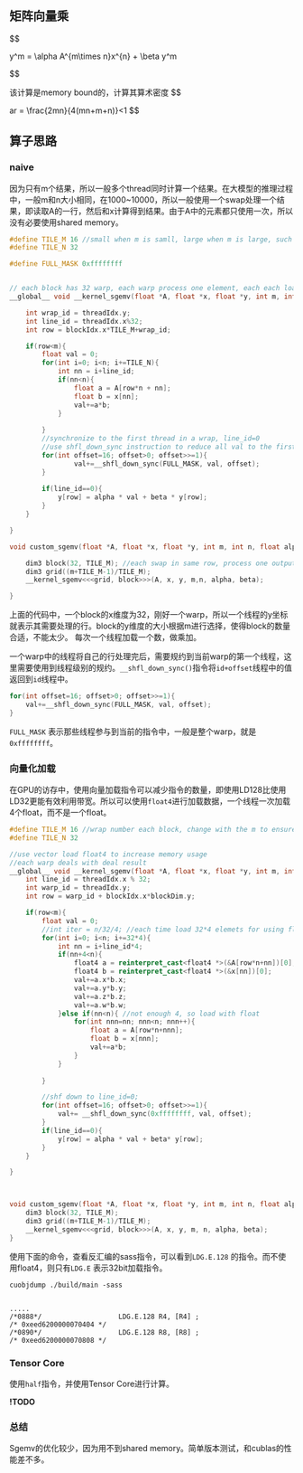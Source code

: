 ## 矩阵向量乘

$$

y^m = \alpha A^{m\times n}x^{n} + \beta y^m

$$

该计算是memory bound的，计算其算术密度
$$

ar =  \frac{2mn}{4(mn+m+n)}<1
$$

## 算子思路
### naive
因为只有m个结果，所以一般多个thread同时计算一个结果。在大模型的推理过程中，一般m和n大小相同，在1000~10000，所以一般使用一个swap处理一个结果，即读取A的一行，然后和x计算得到结果。由于A中的元素都只使用一次，所以没有必要使用shared memory。

```cpp
#define TILE_M 16 //small when m is samll, large when m is large, such has enough blocks
#define TILE_N 32

#define FULL_MASK 0xffffffff


// each block has 32 warp, each warp process one element, each each load one element each time with float 
__global__ void __kernel_sgemv(float *A, float *x, float *y, int m, int n, float alpha, float beta){

    int wrap_id = threadIdx.y;
    int line_id = threadIdx.x%32;
    int row = blockIdx.x*TILE_M+wrap_id;

    if(row<m){
        float val = 0;
        for(int i=0; i<n; i+=TILE_N){
            int nn = i+line_id;
            if(nn<n){
                float a = A[row*n + nn];
                float b = x[nn];
                val+=a*b;
            }
           
        }
        //synchronize to the first thread in a wrap, line_id=0
        //use shfl_down_sync instruction to reduce all val to the first
        for(int offset=16; offset>0; offset>>=1){
                val+=__shfl_down_sync(FULL_MASK, val, offset);
        }
        
        if(line_id==0){
            y[row] = alpha * val + beta * y[row];
        }  
    }

}

void custom_sgemv(float *A, float *x, float *y, int m, int n, float alpha, float beta){

    dim3 block(32, TILE_M); //each swap in same row, process one output element
    dim3 grid((m+TILE_M-1)/TILE_M);
    __kernel_sgemv<<<grid, block>>>(A, x, y, m,n, alpha, beta);

}
```

上面的代码中，一个block的x维度为32，刚好一个warp，所以一个线程的y坐标就表示其需要处理的行。block的y维度的大小根据m进行选择，使得block的数量合适，不能太少。 每次一个线程加载一个数，做乘加。

一个warp中的线程将自己的行处理完后，需要规约到当前warp的第一个线程，这里需要使用到线程级别的规约。`__shfl_down_sync()`指令将`id+offset`线程中的值返回到`id`线程中。
```cpp
for(int offset=16; offset>0; offset>>=1){
    val+=__shfl_down_sync(FULL_MASK, val, offset);
}
```
`FULL_MASK` 表示那些线程参与到当前的指令中，一般是整个warp，就是`0xffffffff`。          


### 向量化加载

在GPU的访存中，使用向量加载指令可以减少指令的数量，即使用LD128比使用LD32更能有效利用带宽。所以可以使用`float4`进行加载数据，一个线程一次加载4个float，而不是一个float。

```cpp
#define TILE_M 16 //wrap number each block, change with the m to ensure same enough number of blocks
#define TILE_N 32 

//use vector load float4 to increase memory usage
//each warp deals with deal result
__global__ void __kernel_sgemv(float *A, float *x, float *y, int m, int n, float alpha, float beta){
    int line_id = threadIdx.x % 32;
    int warp_id = threadIdx.y;
    int row = warp_id + blockIdx.x*blockDim.y;

    if(row<m){
        float val = 0;
        //int iter = n/32/4; //each time load 32*4 elemets for using float4
        for(int i=0; i<n; i+=32*4){
            int nn = i+line_id*4;
            if(nn+4<n){
                float4 a = reinterpret_cast<float4 *>(&A[row*n+nn])[0];
                float4 b = reinterpret_cast<float4 *>(&x[nn])[0];
                val+=a.x*b.x;
                val+=a.y*b.y;
                val+=a.z*b.z;
                val+=a.w*b.w;
            }else if(nn<n){ //not enough 4, so load with float
                for(int nnn=nn; nnn<n; nnn++){
                    float a = A[row*n+nnn];
                    float b = x[nnn];
                    val+=a*b;
                }
            }
            
        }

        //shf down to line_id=0;
        for(int offset=16; offset>0; offset>>=1){
            val+= __shfl_down_sync(0xffffffff, val, offset);
        }
        if(line_id==0){
            y[row] = alpha * val + beta* y[row];
        }
    }

}



void custom_sgemv(float *A, float *x, float *y, int m, int n, float alpha, float beta){
    dim3 block(32, TILE_M);
    dim3 grid((m+TILE_M-1)/TILE_M);
    __kernel_sgemv<<<grid, block>>>(A, x, y, m, n, alpha, beta);
}


```

使用下面的命令，查看反汇编的sass指令，可以看到`LDG.E.128` 的指令。而不使用float4，则只有`LDG.E` 表示32bit加载指令。
```
cuobjdump ./build/main -sass


.....
/*0888*/                   LDG.E.128 R4, [R4] ;                            /* 0xeed6200000070404 */
/*0890*/                   LDG.E.128 R8, [R8] ;                            /* 0xeed6200000070808 */
```

### Tensor Core

使用`half`指令，并使用Tensor Core进行计算。

**!TODO**

### 总结

Sgemv的优化较少，因为用不到shared memory。简单版本测试，和cublas的性能差不多。